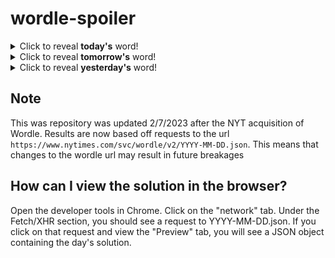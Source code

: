 # wordle-spoiler

<details>
  <summary>Click to reveal <b>today's</b> word!</summary>
  <br>
  <b> endow </b>
</details>

<details>
  <summary>Click to reveal <b>tomorrow's</b> word!</summary>
  <br>
  <b> shove </b>
</details>

<details>
  <summary>Click to reveal <b>yesterday's</b> word!</summary>
  <br>
  <b> crypt </b>
</details>

## Note
This was repository was updated 2/7/2023 after the NYT acquisition of Wordle. Results are now based off requests to the url `https://www.nytimes.com/svc/wordle/v2/YYYY-MM-DD.json`. This means that changes to the wordle url may result in future breakages

## How can I view the solution in the browser?
Open the developer tools in Chrome. Click on the "network" tab. Under the Fetch/XHR section, you should see a request to YYYY-MM-DD.json. If you click on that request and view the "Preview" tab, you will see a JSON object containing the day's solution.